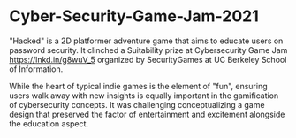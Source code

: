 # Cyber-Security-Game-Jam-2021

"Hacked" is a 2D platformer adventure game that aims to educate users on password security. It clinched a Suitability prize at Cybersecurity Game Jam https://lnkd.in/g8wuV_5 organized by SecurityGames at UC Berkeley School of Information.

While the heart of typical indie games is the element of "fun", ensuring users walk away with new insights is equally important in the gamification of cybersecurity concepts. It was challenging conceptualizing a game design that preserved the factor of entertainment and excitement alongside the education aspect. 
